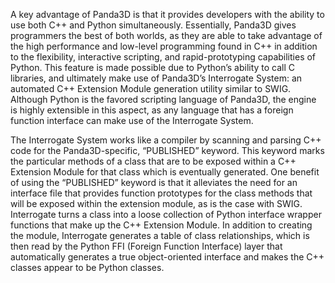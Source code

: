 A key advantage of Panda3D is that it provides developers with the ability to use
both C++ and Python simultaneously. Essentially, Panda3D gives programmers the best
of both worlds, as they are able to take advantage of the high performance and
low-level programming found in C++ in addition to the flexibility, interactive scripting,
and rapid-prototyping capabilities of Python. This feature is made possible due to Python’s
ability to call C libraries, and ultimately make use of Panda3D’s Interrogate System:
an automated C++ Extension Module generation utility similar to SWIG.
Although Python is the favored scripting language of Panda3D, the engine is highly
extensible in this aspect, as any language that has a foreign function interface
can make use of the Interrogate System.

The Interrogate System works like a compiler by scanning and parsing C++ code
for the Panda3D-specific, “PUBLISHED” keyword. This keyword marks the particular
methods of a class that are to be exposed within a C++ Extension Module for
that class which is eventually generated. One benefit of using the “PUBLISHED”
keyword is that it alleviates the need for an interface file that provides function
prototypes for the class methods that will be exposed within the extension module,
as is the case with SWIG. Interrogate turns a class into a loose collection of Python
interface wrapper functions that make up the C++ Extension Module. In addition to
creating the module, Interrogate generates a table of class relationships,
which is then read by the Python FFI (Foreign Function Interface) layer that
automatically generates a true object-oriented interface and makes
the C++ classes appear to be Python classes.
